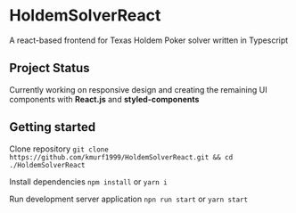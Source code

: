 # HoldemSolverReact

A react-based frontend for Texas Holdem Poker solver written in Typescript

## Project Status

Currently working on responsive design and creating the remaining UI components with **React.js** and **styled-components**

## Getting started

Clone repository
`git clone https://github.com/kmurf1999/HoldemSolverReact.git && cd ./HoldemSolverReact`

Install dependencies
`npm install` or `yarn i`

Run development server application
`npn run start` or `yarn start`
